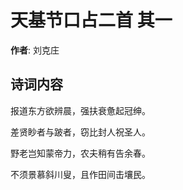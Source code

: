 # 天基节口占二首  其一

**作者**: 刘克庄

## 诗词内容

报道东方欲辨晨，强扶衰惫起冠绅。

差贤眇者与跛者，窃比封人祝圣人。

野老岂知蒙帝力，农夫稍有告余春。

不须景慕斜川叟，且作田间击壤民。

